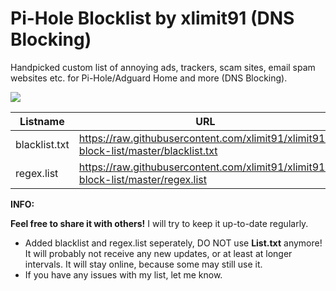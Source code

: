 # Pi-Hole Blocklist by xlimit91 (DNS Blocking)
Handpicked custom list of annoying ads, trackers, scam sites, email spam websites etc. for Pi-Hole/Adguard Home and more (DNS Blocking).

![](https://raw.githubusercontent.com/xlimit91/xlimit91-block-list/master/img/xlimit91-pihole-blocklist-github-banner-2.jpg)

|Listname|URL|
|--|--|
|blacklist.txt|https://raw.githubusercontent.com/xlimit91/xlimit91-block-list/master/blacklist.txt|
|regex.list|https://raw.githubusercontent.com/xlimit91/xlimit91-block-list/master/regex.list|

**INFO:**

**Feel free to share it with others!** I will try to keep it up-to-date regularly.
- Added blacklist and regex.list seperately, DO NOT use **List.txt** anymore! It will probably not receive any new updates, or at least at longer intervals. It will stay online, because some may still use it.
- If you have any issues with my list, let me know.
